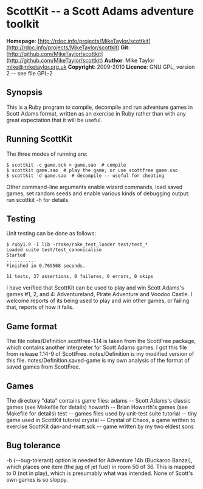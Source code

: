ScottKit -- a Scott Adams adventure toolkit
===========================================

**Homepage**:  [http://rdoc.info/projects/MikeTaylor/scottkit](http://rdoc.info/projects/MikeTaylor/scottkit)
**Git**:       [http://github.com/MikeTaylor/scottkit](http://github.com/MikeTaylor/scottkit)
**Author**:    Mike Taylor <mike@miketaylor.org.uk>
**Copyright**: 2009-2010
**Licence**:   GNU GPL, version 2 -- see file GPL-2


Synopsis
--------

This is a Ruby program to compile, decompile and run adventure games
in Scott Adams format, written as an exercise in Ruby rather than with
any great expectation that it will be useful.


Running ScottKit
----------------

The three modes of running are:

	$ scottkit -c game.sck > game.sao  # compile
	$ scottkit game.sao  # play the game; or use scottfree game.sao
	$ scottkit -d game.sao  # decompile -- useful for cheating

Other command-line arguments enable wizard commands, load saved games,
set random seeds and enable various kinds of debugging output: run
scottkit -h for details.


Testing
-------

Unit testing can be done as follows:

	$ ruby1.9 -I lib -rrake/rake_test_loader test/test_*
	Loaded suite test/test_canonicalise
	Started
	...........
	Finished in 0.769568 seconds.

	11 tests, 37 assertions, 0 failures, 0 errors, 0 skips

I have verified that ScottKit can be used to play and win Scott
Adams's games #1, 2, and 4: Adventureland, Pirate Adventure and Voodoo
Castle.  I welcome reports of its being used to play and win other
games, or failing that, reports of how it fails.


Game format
-----------

The file notes/Definition.scottfree-1.14 is taken from the ScottFree
package, which contains another interpreter for Scott Adams games.  I
got this file from release 1.14-9 of ScottFree.  notes/Definition is my
modified version of this file.  notes/Definition.saved-game is my own
analysis of the format of saved games from ScottFree.


Games
-----

The directory "data" contains game files:
  adams -- Scott Adams's classic games (see Makefile for details)
  howarth -- Brian Howarth's  games (see Makefile for details)
  test -- games files used by unit-test suite
  tutorial -- tiny game used in ScottKit tutorial
  crystal -- Crystal of Chaos, a game written to exercise ScottKit
  dan-and-matt.sck -- game written by my two eldest sons


Bug tolerance
-------------

-b (--bug-tolerant) option is needed for Adventure 14b (Buckaroo
Banzai), which places one item (the jug of jet fuel) in room 50 of 36.
This is mapped to 0 (not in play), which is presumably what was
intended.  None of Scott's own games is so sloppy.



